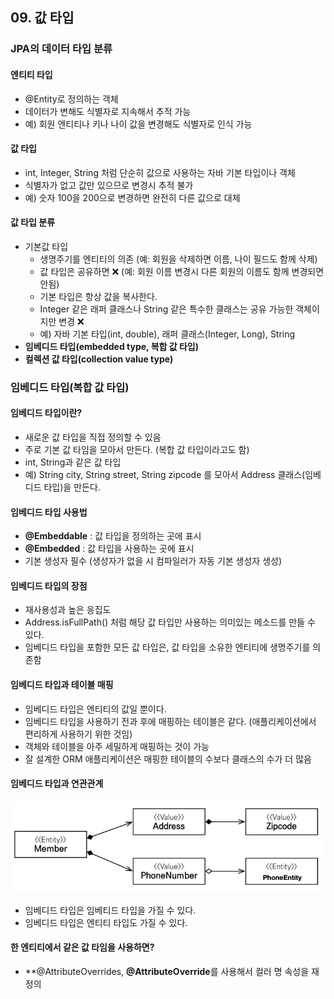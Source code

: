 ## 09. 값 타입
### JPA의 데이터 타입 분류
#### 엔티티 타입
- @Entity로 정의하는 객체
- 데이터가 변해도 식별자로 지속해서 추적 가능
- 예) 회원 엔티티나 키나 나이 값을 변경해도 식별자로 인식 가능

#### 값 타입
- int, Integer, String 처럼 단순히 값으로 사용하는 자바 기본 타입이나 객체
- 식별자가 없고 값만 있으므로 변경시 추적 불가
- 예) 숫자 100을 200으로 변경하면 완전히 다른 값으로 대체

#### 값 타입 분류
- 기본값 타입
  - 생명주기를 엔티티의 의존 (예: 회원을 삭제하면 이름, 나이 필드도 함께 삭제)
  - 값 타입은 공유하면 ❌ (예: 회원 이름 변경시 다른 회원의 이름도 함께 변경되면 안됨)
  - 기본 타입은 항상 값을 복사한다.
  - Integer 같은 래퍼 클래스나 String 같은 특수한 클래스는 공유 가능한 객체이지만 변경 ❌
  - 예) 자바 기본 타입(int, double), 래퍼 클래스(Integer, Long), String
- **임베디드 타입(embedded type, 복합 값 타입)**
- **컬렉션 값 타입(collection value type)**


### 임베디드 타입(복합 값 타입)
#### 임베디드 타입이란?
- 새로운 값 타입을 직접 정의할 수 있음
- 주로 기본 값 타임을 모아서 만든다. (복합 값 타입이라고도 함)
- int, String과 같은 값 타입
- 예) String city, String street, String zipcode 를 모아서 Address 클래스(임베디드 타입)을 만든다.

#### 임베디드 타입 사용법
- **@Embeddable** : 값 타입을 정의하는 곳에 표시
- **@Embedded** : 값 타입을 사용하는 곳에 표시
- 기본 생성자 필수 (생성자가 없을 시 컴파일러가 자동 기본 생성자 생성)

#### 임베디드 타입의 장점
- 재사용성과 높은 응집도
- Address.isFullPath() 처럼 해당 값 타입만 사용하는 의미있는 메소드를 만들 수 있다.
- 임베디드 타입을 포함한 모든 값 타입은, 값 타입을 소유한 엔티티에 생명주기를 의존함

#### 임베디드 타입과 테이블 매핑
- 임베디드 타입은 엔티티의 값일 뿐이다.
- 임베디드 타입을 사용하기 전과 후에 매핑하는 테이블은 같다. (애플리케이션에서 편리하게 사용하기 위한 것임)
- 객체와 테이블을 아주 세밀하게 매핑하는 것이 가능
- 잘 설계한 ORM 애플리케이션은 매핑한 테이블의 수보다 클래스의 수가 더 많음

#### 임베디드 타입과 연관관계
![img.png](images/임베디드%20타입과%20연관관계.png)
- 임베디드 타입은 임베티드 타입을 가질 수 있다.
- 임베디드 타입은 엔티티 타입도 가질 수 있다.

#### 한 엔티티에서 같은 값 타임을 사용하면?
- **@AttributeOverrides, **@AttributeOverride**를 사용해서 컬러 명 속성을 재정의
